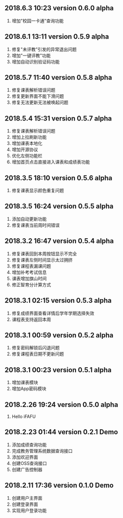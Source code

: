 2018.6.3 10:23       version 0.6.0 alpha
------------------------------------------
1. 增加"校园一卡通"查询功能

2018.6.1 13:11       version 0.5.9 alpha
------------------------------------------
1. 修复"未评教"引发的异常退出问题
2. 增加"一键评教"功能
3. 增加自动识别验证码功能

2018.5.7 11:40       version 0.5.8 alpha
------------------------------------------
1. 修复课表解析错误问题
2. 修复更新界面不能下滑问题
3. 修复无法更新无法被唤起问题

2018.5.4 15:31       version 0.5.7 alpha
------------------------------------------
1. 修复课表解析错误问题
2. 增加上拉刷新功能
3. 增加课表本地化
4. 增加开源协议
5. 优化左侧功能栏
6. 增加首页点击直接进入课表和成绩表功能

2018.3.5 18:10       version 0.5.6 alpha
------------------------------------------
1. 修复课表显示颜色重复问题

2018.3.5 16:24       version 0.5.5 alpha
------------------------------------------
1. 添加自动更新功能
2. 修复课表当前周时间错误

2018.3.2 16:47       version 0.5.4 alpha
------------------------------------------
1. 修复课表回到本周按钮显示不完全
2. 修复课表左侧时间显示太过拥挤
3. 修复课程表漏课问题
4. 增加补考考试信息
5. 课表增加旗山时间
6. 修正智育分计算方式

2018.3.1 02:15       version 0.5.3 alpha
------------------------------------------
1. 修复成绩界面查看详情后学年学期选择失效
2. 课程表支持返回本周

2018.3.1 00:59       version 0.5.2 alpha
------------------------------------------
1. 修复密码解锁后闪退问题
2. 修复课程表日期不更新问题

2018.3.1 00:23       version 0.5.1 alpha
------------------------------------------
1. 增加课表模块
2. 增加App密码模块

2018.2.26 19:24       version 0.5.0 alpha
------------------------------------------
1. Hello iFAFU


2018.2.23 01:44       version 0.2.1 Demo
------------------------------------------
1. 添加成绩查询功能
2. 完成教务管理系统数据查询接口
3. 添加欢迎界面
4. 创建OSS查询接口
5. 创建广告控制器


2018.2.11 17:36       version 0.1.0 Demo
------------------------------------------
1. 创建用户主界面
2. 创建登录界面
3. 实现用户登录功能
